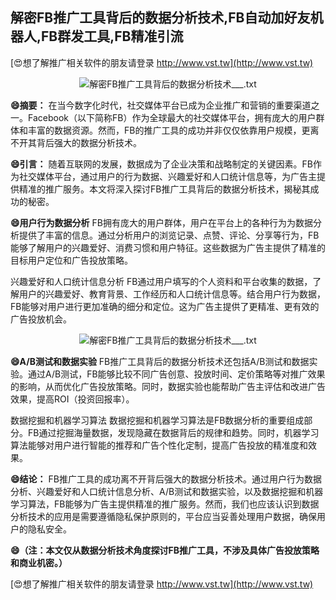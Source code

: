 ## **解密FB推广工具背后的数据分析技术,FB自动加好友机器人,FB群发工具,FB精准引流**

[😍想了解推广相关软件的朋友请登录 http://www.vst.tw](http://www.vst.tw)

 <center><img src="https://vst.tw/MP4/tuiguang/png/1.png" alt="解密FB推广工具背后的数据分析技术___.txt"></center>

**😄摘要：**
在当今数字化时代，社交媒体平台已成为企业推广和营销的重要渠道之一。Facebook（以下简称FB）作为全球最大的社交媒体平台，拥有庞大的用户群体和丰富的数据资源。然而，FB的推广工具的成功并非仅仅依靠用户规模，更离不开其背后强大的数据分析技术。

**😄引言：**
随着互联网的发展，数据成为了企业决策和战略制定的关键因素。FB作为社交媒体平台，通过用户的行为数据、兴趣爱好和人口统计信息等，为广告主提供精准的推广服务。本文将深入探讨FB推广工具背后的数据分析技术，揭秘其成功的秘密。

**😄用户行为数据分析**
FB拥有庞大的用户群体，用户在平台上的各种行为为数据分析提供了丰富的信息。通过分析用户的浏览记录、点赞、评论、分享等行为，FB能够了解用户的兴趣爱好、消费习惯和用户特征。这些数据为广告主提供了精准的目标用户定位和广告投放策略。

兴趣爱好和人口统计信息分析
FB通过用户填写的个人资料和平台收集的数据，了解用户的兴趣爱好、教育背景、工作经历和人口统计信息等。结合用户行为数据，FB能够对用户进行更加准确的细分和定位。这为广告主提供了更精准、更有效的广告投放机会。

 <center><img src="https://vst.tw/MP4/tuiguang/png/5.png" alt="解密FB推广工具背后的数据分析技术___.txt"></center>

**😄A/B测试和数据实验**
FB推广工具背后的数据分析技术还包括A/B测试和数据实验。通过A/B测试，FB能够比较不同广告创意、投放时间、定价策略等对推广效果的影响，从而优化广告投放策略。同时，数据实验也能帮助广告主评估和改进广告效果，提高ROI（投资回报率）。

数据挖掘和机器学习算法
数据挖掘和机器学习算法是FB数据分析的重要组成部分。FB通过挖掘海量数据，发现隐藏在数据背后的规律和趋势。同时，机器学习算法能够对用户进行智能的推荐和广告个性化定制，提高广告投放的精准度和效果。

**😄结论：**
FB推广工具的成功离不开背后强大的数据分析技术。通过用户行为数据分析、兴趣爱好和人口统计信息分析、A/B测试和数据实验，以及数据挖掘和机器学习算法，FB能够为广告主提供精准的推广服务。然而，我们也应该认识到数据分析技术的应用是需要遵循隐私保护原则的，平台应当妥善处理用户数据，确保用户的隐私安全。

**😄（注：本文仅从数据分析技术角度探讨FB推广工具，不涉及具体广告投放策略和商业机密。）**

[😍想了解推广相关软件的朋友请登录 http://www.vst.tw](http://www.vst.tw)



